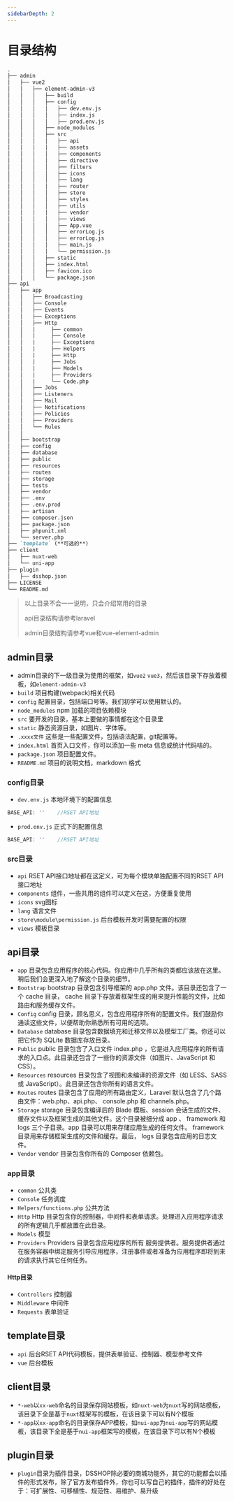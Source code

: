 ```yaml
---
sidebarDepth: 2
---
```

# 目录结构
```markdown
.
├── admin
│   ├── vue2
│   │   ├── element-admin-v3
│   │   │   ├── build
│   │   │   ├── config
│   │   │   │   ├── dev.env.js
│   │   │   │   ├── index.js
│   │   │   │   ├── prod.env.js
│   │   │   ├── node_modules
│   │   │   ├── src
│   │   │   │   ├── api
│   │   │   │   ├── assets
│   │   │   │   ├── components
│   │   │   │   ├── directive
│   │   │   │   ├── filters
│   │   │   │   ├── icons
│   │   │   │   ├── lang
│   │   │   │   ├── router
│   │   │   │   ├── store
│   │   │   │   ├── styles
│   │   │   │   ├── utils
│   │   │   │   ├── vendor
│   │   │   │   ├── views
│   │   │   │   ├── App.vue
│   │   │   │   ├── errorLog.js
│   │   │   │   ├── errorLog.js
│   │   │   │   ├── main.js
│   │   │   │   └── permission.js
│   │   │   ├── static
│   │   │   ├── index.html
│   │   │   ├── favicon.ico
│   │   │   └── package.json
├── api
│   ├── app
│   │   ├── Broadcasting
│   │   ├── Console
│   │   ├── Events
│   │   ├── Exceptions
│   │   ├── Http
│   │   |     ├── common
│   │   |     ├── Console
│   │   |     ├── Exceptions
│   │   |     ├── Helpers
│   │   |     ├── Http
│   │   |     ├── Jobs
│   │   |     ├── Models
│   │   |     ├── Providers
│   │   |     └── Code.php
│   │   ├── Jobs
│   │   ├── Listeners
│   │   ├── Mail
│   │   ├── Notifications
│   │   ├── Policies
│   │   ├── Providers
│   │   └── Rules
│   │ 
│   ├── bootstrap
│   ├── config
│   ├── database
│   ├── public
│   ├── resources
│   ├── routes
│   ├── storage
│   ├── tests
│   ├── vendor
│   ├── .env
│   ├── .env.prod
│   ├── artisan
│   ├── composer.json
│   ├── package.json
│   ├── phpunit.xml
│   └── server.php
├── `template` (**可选的**)
├── client
│   ├── nuxt-web
│   └── uni-app
├── plugin
│   ├── dsshop.json
├── LICENSE
└── README.md

```
> 以上目录不会一一说明，只会介绍常用的目录
> 
> api目录结构请参考laravel
> 
> admin目录结构请参考vue和vue-element-admin

## admin目录
- admin目录的下一级目录为使用的框架，如`vue2` `vue3`，然后该目录下存放着模板，如`element-admin-v3`
- `build` 项目构建(webpack)相关代码
- `config` 配置目录，包括端口号等。我们初学可以使用默认的。
- `node_modules` npm 加载的项目依赖模块
- `src` 要开发的目录，基本上要做的事情都在这个目录里
- `static` 静态资源目录，如图片、字体等。
- `.xxxx文件` 这些是一些配置文件，包括语法配置，git配置等。
- `index.html` 首页入口文件，你可以添加一些 meta 信息或统计代码啥的。
- `package.json` 项目配置文件。
- `README.md` 项目的说明文档，markdown 格式
### config目录
- `dev.env.js` 本地环境下的配置信息
```javascript
BASE_API: ''    //RSET API地址
```
- `prod.env.js` 正式下的配置信息
```javascript
BASE_API: ''    //RSET API地址
```
### src目录
- `api` RSET API接口地址都在这定义，可为每个模块单独配置不同的RSET API接口地址
- `components` 组件，一些共用的组件可以定义在这，方便重复使用
- `icons` svg图标
- `lang` 语言文件
- `store\module\permission.js` 后台模板开发时需要配置的权限 
- `views` 模板目录
## api目录
- `app` 目录包含应用程序的核心代码。你应用中几乎所有的类都应该放在这里。稍后我们会更深入地了解这个目录的细节。
- `Bootstrap` bootstrap 目录包含引导框架的 app.php 文件。该目录还包含了一个 cache 目录， cache 目录下存放着框架生成的用来提升性能的文件，比如路由和服务缓存文件。
- `Config` config 目录，顾名思义，包含应用程序所有的配置文件。我们鼓励你通读这些文件，以便帮助你熟悉所有可用的选项。
- `Database` database 目录包含数据填充和迁移文件以及模型工厂类。你还可以把它作为 SQLite 数据库存放目录。
- `Public` public 目录包含了入口文件 index.php ，它是进入应用程序的所有请求的入口点。此目录还包含了一些你的资源文件（如图片、JavaScript 和 CSS）。
- `Resources` resources 目录包含了视图和未编译的资源文件（如 LESS、SASS 或 JavaScript）。此目录还包含你所有的语言文件。
- `Routes` routes 目录包含了应用的所有路由定义，Laravel 默认包含了几个路由文件：web.php、api.php、 console.php 和 channels.php。
- `Storage` storage 目录包含编译后的 Blade 模板、session 会话生成的文件、缓存文件以及框架生成的其他文件。这个目录被细分成 app 、 framework 和 logs 三个子目录。app 目录可以用来存储应用生成的任何文件。 framework 目录用来存储框架生成的文件和缓存。最后， logs 目录包含应用的日志文件。
- `Vendor` vendor 目录包含你所有的 Composer 依赖包。
### app目录
- `common` 公共类
- `Console` 任务调度
- `Helpers/functions.php` 公共方法
- `Http` Http 目录包含你的控制器，中间件和表单请求。处理进入应用程序请求的所有逻辑几乎都放置在此目录。
- `Models` 模型
- `Providers` Providers 目录包含应用程序的所有 服务提供者。服务提供者通过在服务容器中绑定服务引导应用程序，注册事件或者准备为应用程序即将到来的请求执行其它任何任务。
#### Http目录
- `Controllers` 控制器
- `Middleware` 中间件
- `Requests` 表单验证
## template目录
- `api` 后台RSET API代码模板，提供表单验证、控制器、模型参考文件
- `vue` 后台模板
## client目录
- `*-web`以`xx-web`命名的目录保存网站模板，如`nuxt-web`为`nuxt`写的网站模板，该目录下全是基于`nuxt`框架写的模板，在该目录下可以有N个模板
- `*-app`以`xx-app`命名的目录保存APP模板，如`nui-app`为`nui-app`写的网站模板，该目录下全是基于`nui-app`框架写的模板，在该目录下可以有N个模板
## plugin目录
- `plugin`目录为插件目录，DSSHOP除必要的商城功能外，其它的功能都会以插件的形式发布，除了官方发布插件外，你也可以写自己的插件，插件的好处在于：可扩展性、可移植性、规范性、易维护、易升级